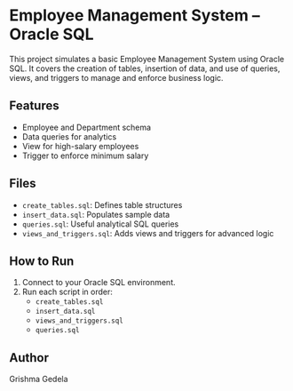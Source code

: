 
# Employee Management System – Oracle SQL

This project simulates a basic Employee Management System using Oracle SQL. It covers the creation of tables, insertion of data, and use of queries, views, and triggers to manage and enforce business logic.

## Features
- Employee and Department schema
- Data queries for analytics
- View for high-salary employees
- Trigger to enforce minimum salary

## Files
- `create_tables.sql`: Defines table structures
- `insert_data.sql`: Populates sample data
- `queries.sql`: Useful analytical SQL queries
- `views_and_triggers.sql`: Adds views and triggers for advanced logic

## How to Run
1. Connect to your Oracle SQL environment.
2. Run each script in order:
   - `create_tables.sql`
   - `insert_data.sql`
   - `views_and_triggers.sql`
   - `queries.sql`

## Author
Grishma Gedela
